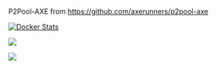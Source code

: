 P2Pool-AXE from https://github.com/axerunners/p2pool-axe

[![Docker Stats](http://dockeri.co/image/axerunners/docker-p2pool-axe)](https://hub.docker.com/r/axerunners/docker-p2pool-axe/)

[![](https://images.microbadger.com/badges/image/axerunners/docker-p2pool-axe.svg)](https://microbadger.com/images/axerunners/docker-p2pool-axe)

[![](https://images.microbadger.com/badges/version/axerunners/docker-p2pool-axe.svg)](https://microbadger.com/images/axerunners/docker-p2pool-axe)
